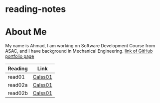 # reading-notes
# About Me
My name is Ahmad, I am working on Software Development Course from ASAC, and I have background in Mechanical Engineering.
[link of GitHub portfolio page](https://github.com/AhmadSailik)

Reading  | Link
---------|----------
read01   |[Calss01](read01.md)
read02a  |[Calss01](read02a.md)
read02b  |[Calss01](read02b.md)
